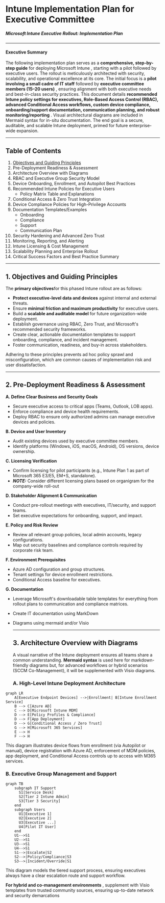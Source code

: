 # Intune Implementation Plan for Executive Committee

##### Microsoft Intune Executive Rollout: Implementation Plan

---

#### Executive Summary

The following implementation plan serves as a **comprehensive, step-by-step guide** for deploying Microsoft Intune , starting with a pilot followed by executive users. The rollout is meticulously architected with security, scalability, and operational excellence at its core. The initial focus is a  **pilot involving a small cadre of IT staff** followed by **executive committee members (15–20 users)** , ensuring alignment with both executive needs and best-in-class security practices. This document details  **recommended Intune policy settings for executives, Role-Based Access Control (RBAC), advanced Conditional Access workflows, custom device compliance, onboarding/support documentation, communication planning, and robust monitoring/reporting** . Visual architectural diagrams are included in Mermaid syntax for in-situ documentation. The end goal is a secure, auditable, and scalable Intune deployment, primed for future enterprise-wide expansion.

---

## Table of Contents

1. [Objectives and Guiding Principles](#objectives-and-guiding-principles)
2. Pre-Deployment Readiness & Assessment
3. Architecture Overview with Diagrams
4. RBAC and Executive Group Security Model
5. Device Onboarding, Enrollment, and Autopilot Best Practices
6. Recommended Intune Policies for Executive Users
   * Policy Matrix Table and Explanations
7. Conditional Access & Zero Trust Integration
8. Device Compliance Policies for High-Privilege Accounts
9. Documentation Templates/Examples
   * Onboarding
   * Compliance
   * Support
   * Communication Plan
10. Security Hardening and Advanced Zero Trust
11. Monitoring, Reporting, and Alerting
12. Intune Licensing & Cost Management
13. Scalability Planning and Enterprise Rollout
14. Critical Success Factors and Best Practice Summary

---



## 1. Objectives and Guiding Principles

The **primary objectives**for this phased Intune rollout are as follows:

* **Protect executive-level data and devices** against internal and external threats.
* Ensure **minimal friction and maximum productivity** for executive users.
* Build a **scalable and auditable model** for future organization-wide deployment.
* Establish governance using RBAC, Zero Trust, and Microsoft's recommended security frameworks.
* Create clear, actionable documentation templates to support onboarding, compliance, and incident management.
* Foster communication, readiness, and buy-in across stakeholders.

Adhering to these principles prevents ad hoc policy sprawl and misconfiguration, which are common causes of implementation risk and user dissatisfaction.

---

## 2. Pre-Deployment Readiness & Assessment

**A. Define Clear Business and Security Goals**

* Secure executive access to critical apps (Teams, Outlook, LOB apps).
* Enforce compliance and device health requirements.
* Deploy RBAC to ensure only authorized admins can manage executive devices and policies.

**B. Device and User Inventory**

* Audit existing devices used by executive committee members.
* Identify platforms (Windows, iOS, macOS, Android), OS versions, device ownership.

**C. Licensing Verification**

* Confirm licensing for pilot participants (e.g., Intune Plan 1 as part of Microsoft 365 E3/E5, EM+S, standalone).
* ***NOTE:*** Consider different licensing plans based on organigram for the company-wide roll-out

**D. Stakeholder Alignment & Communication**

* Conduct pre-rollout meetings with executives, IT/security, and support teams.
* Set executive expectations for onboarding, support, and impact.

**E. Policy and Risk Review**

* Review all relevant group policies, local admin accounts, legacy configurations.
* Map out security baselines and compliance controls required by corporate risk team.

**F. Environment Prerequisites**

* Azure AD configuration and group structures.
* Tenant settings for device enrollment restrictions.
* Conditional Access baseline for executives.

**G.  Documentation**

* Leverage Microsoft's downloadable table templates for everything from rollout plans to communication and compliance matrices.
* Create IT documentation using MarkDown
* Diagrams using mermaid and/or Visio

  ---

  ## 3. Architecture Overview with Diagrams

  A visual narrative of the Intune deployment ensures all teams share a common understanding. **Mermaid syntax** is used here for markdown-friendly diagrams but,  for advanced workflows or hybrid scenarios (SCCM Co-Management),  it will be supplemented with Visio diagrams.

  ### A. High-Level Intune Deployment Architecture

```mermaid
graph LR
    A[Executive Endpoint Devices] -->|Enrollment| B[Intune Enrollment Service]
    B --> C[Azure AD]
    C --> D[Microsoft Intune MDM]
    D --> E[Policy Profiles & Compliance]
    D --> F[App Deployment]
    D --> G[Conditional Access / Zero Trust]
    G --> H[Microsoft 365 Services]
    E --> H
    F --> H
```

This diagram illustrates device flows from enrollment (via Autopilot or manual), device registration with Azure AD, enforcement of MDM policies, app deployment, and Conditional Access controls up to access with M365 services.

### B. Executive Group Management and Support


```mermaid
graph TB
    subgraph IT Support
      S1[Service Desk]
      S2[Tier 2 Intune Admin]
      S3[Tier 3 Security]
    end
    subgraph Users
      U1[Executive 1]
      U2[Executive 2]
      U3[Executive ...]
      U4[Pilot IT User]
    end
    U1-->S1
    U2-->S1
    U3-->S1
    U4-->S1
    S1-->|Escalate|S2
    S2-->|Policy/Compliance|S3
    S3-->|Incident/Override|S1

```


This diagram models the tiered support process, ensuring executives always have a clear escalation route and support workflow.

 **For hybrid and co-management environments** , supplement with Visio templates from trusted community sources, ensuring up-to-date network and security demarcations
